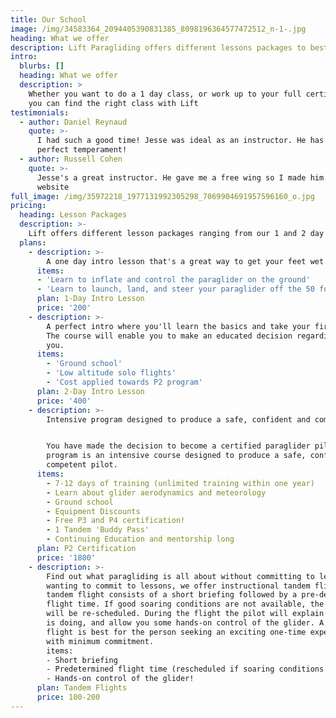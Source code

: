 ```yaml
---
title: Our School
image: /img/34583364_2094405390831385_8098196364577472512_n-1-.jpg
heading: What we offer
description: Lift Paragliding offers different lessons packages to best match your goals
intro:
  blurbs: []
  heading: What we offer
  description: >
    Whether you want to do a 1 day class, or work up to your full certification,
    you can find the right class with Lift
testimonials:
  - author: Daniel Reynaud
    quote: >-
      I had such a good time! Jesse was ideal as an instructor. He has the
      perfect temperament!
  - author: Russell Cohen
    quote: >-
      Jesse's a great instructor. He gave me a free wing so I made him this
      website
full_image: /img/35972218_1977131992305298_7069904691957596160_o.jpg
pricing:
  heading: Lesson Packages
  description: >-
    Lift offers different lesson packages ranging from our 1 and 2 day lessons to get your feet wet to our full P2 certification program.
  plans:
    - description: >-
        A one day intro lesson that's a great way to get your feet wet.
      items:
      - 'Learn to inflate and control the paraglider on the ground'
      - 'Learn to launch, land, and steer your paraglider off the 50 foot hill'
      plan: 1-Day Intro Lesson
      price: '200'
    - description: >-
        A perfect intro where you'll learn the basics and take your first solo flights.
        The course will enable you to make an educated decision regarding paragliding and
        you. 
      items:
        - 'Ground school'
        - 'Low altitude solo flights'
        - 'Cost applied towards P2 program'
      plan: 2-Day Intro Lesson
      price: '400'
    - description: >-
        Intensive program designed to produce a safe, confident and competent pilot.


        You have made the decision to become a certified paraglider pilot. This
        program is an intensive course designed to produce a safe, confident and
        competent pilot. 
      items:
        - 7-12 days of training (unlimited training within one year)
        - Learn about glider aerodynamics and meteorology
        - Ground school
        - Equipment Discounts
        - Free P3 and P4 certification!
        - 1 Tandem 'Buddy Pass'
        - Continuing Education and mentorship long
      plan: P2 Certification
      price: '1800'
    - description: >-
        Find out what paragliding is all about without committing to lessons
        wanting to commit to lessons, we offer instructional tandem flights. The
        tandem flight consists of a short briefing followed by a pre-determined
        flight time. If good soaring conditions are not available, the flight
        will be re-scheduled. During the flight the pilot will explain what he
        is doing, and allow you some hands-on control of the glider. A tandem
        flight is best for the person seeking an exciting one-time experience,
        with minimum commitment.
        items:
        - Short briefing
        - Predetermined flight time (rescheduled if soaring conditions are not available)
        - Hands-on control of the glider!
      plan: Tandem Flights
      price: 100-200
---
```

